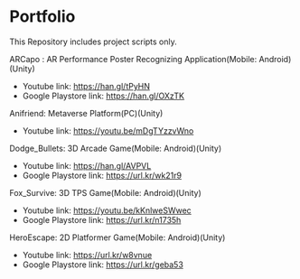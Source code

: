# Portfolio
This Repository includes project scripts only.

ARCapo : AR Performance Poster Recognizing Application(Mobile: Android)(Unity)
- Youtube link: https://han.gl/tPyHN
- Google Playstore link: https://han.gl/OXzTK

Anifriend: Metaverse Platform(PC)(Unity)
- Youtube link: https://youtu.be/mDgTYzzvWno

Dodge_Bullets: 3D Arcade Game(Mobile: Android)(Unity)
- Youtube link: https://han.gl/AVPVL
- Google Playstore link: https://url.kr/wk21r9

Fox_Survive: 3D TPS Game(Mobile: Android)(Unity)
- Youtube link: https://youtu.be/kKnlweSWwec
- Google Playstore link: https://url.kr/n1735h

HeroEscape: 2D Platformer Game(Mobile: Android)(Unity)
- Youtube link: https://url.kr/w8vnue
- Google Playstore link: https://url.kr/geba53
